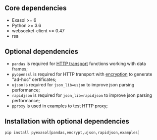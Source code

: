 ## Core dependencies

- Exasol >= 6
- Python >= 3.6
- websocket-client >= 0.47
- rsa

## Optional dependencies

- `pandas` is required for [HTTP transport](/docs/HTTP_TRANSPORT.md) functions working with data frames;
- `pyopenssl` is required for HTTP transport with [encryption](/docs/ENCRYPTION.md) to generate "ad-hoc" certificates;
- `ujson` is required for `json_lib=usjon` to improve json parsing performance;
- `rapidjson` is required for `json_lib=rapidjson` to improve json parsing performance;
- `pproxy` is used in examples to test HTTP proxy;

## Installation with optional dependencies

```
pip install pyexasol[pandas,encrypt,ujson,rapidjson,examples]
```
